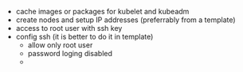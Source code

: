 - cache images or packages for kubelet and kubeadm
- create nodes and setup IP addresses (preferrably from a template) 
- access to root user with ssh key
- config ssh (it is better to do it in template)
  - allow only root user 
  - password loging disabled 
  - 
